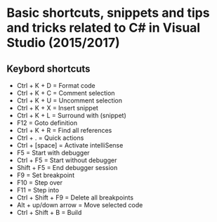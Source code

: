 # Basic shortcuts, snippets and tips and tricks related to C# in Visual Studio (2015/2017)

## Keybord shortcuts
* Ctrl + K + D = Format code
* Ctrl + K + C = Comment selection
* Ctrl + K + U = Uncomment selection
* Ctrl + K + X = Insert snippet
* Ctrl + K + L = Surround with (snippet)
* F12 = Goto definition
* Ctrl + K + R = Find all references
* Ctrl + . = Quick actions
* Ctrl + [space] = Activate intelliSense 
* F5 = Start with debugger
* Ctrl + F5 = Start without debugger
* Shift + F5 = End debugger session
* F9 = Set breakpoint
* F10 = Step over
* F11 = Step into
* Ctrl + Shift + F9 = Delete all breakpoints
* Alt + up/down arrow = Move selected code
* Ctrl + Shift + B = Build
